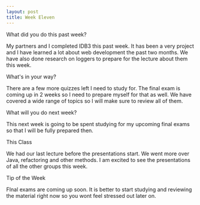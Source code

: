 ```yaml
---
layout: post
title: Week Eleven
---
```


What did you do this past week?

My partners and I completed IDB3 this past week. It has been a very project and I have learned a lot about web development the past two months. We have also done research on loggers to prepare for the lecture about them this week.

What's in your way?

There are a few more quizzes left I need to study for. The final exam is coming up in 2 weeks so I need to prepare myself for that as well. We have covered a wide range of topics so I will make sure to review all of them.

What will you do next week?

This next week is going to be spent studying for my upcoming final exams so that I will be fully prepared then.

This Class

We had our last lecture before the presentations start. We went more over Java, refactoring and other methods. I am excited to see the presentations of all the other groups this week.

Tip of the Week

FInal exams are coming up soon. It is better to start studying and reviewing the material right now so you wont feel stressed out later on.
